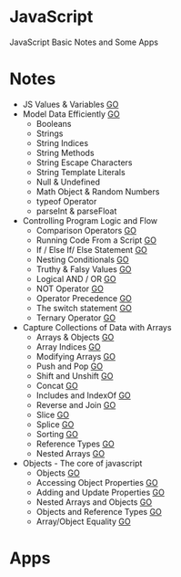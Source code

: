 # JavaScript
JavaScript Basic Notes and Some Apps

# Notes
* JS Values & Variables [GO](https://github.com/HopeMashal/Java-Script/blob/master/Notes/01-Values_Variables.pdf)
* Model Data Efficiently [GO](https://github.com/HopeMashal/Java-Script/blob/master/Notes/02-ModelDataEfficiently.js)
  * Booleans 
  * Strings 
  * String Indices 
  * String Methods 
  * String Escape Characters 
  * String Template Literals 
  * Null & Undefined 
  * Math Object & Random Numbers 
  * typeof Operator
  * parseInt & parseFloat 
* Controlling Program Logic and Flow 
  * Comparison Operators [GO](https://github.com/HopeMashal/Java-Script/blob/master/Notes/Controlling_Program_Logic_and_Flow/01-Conditionals_Logic.pdf)
  * Running Code From a Script [GO](https://github.com/HopeMashal/Java-Script/blob/master/Notes/Controlling_Program_Logic_and_Flow/02-Running_Script/index.html)
  * If / Else If/ Else Statement [GO](https://github.com/HopeMashal/Java-Script/blob/master/Notes/Controlling_Program_Logic_and_Flow/03-If_Else_Statement.js)
  * Nesting Conditionals [GO](https://github.com/HopeMashal/Java-Script/blob/master/Notes/Controlling_Program_Logic_and_Flow/04-Nesting.js)
  * Truthy & Falsy Values [GO](https://github.com/HopeMashal/Java-Script/blob/master/Notes/Controlling_Program_Logic_and_Flow/05-Truthy_Falsy.js)
  * Logical AND / OR [GO](https://github.com/HopeMashal/Java-Script/blob/master/Notes/Controlling_Program_Logic_and_Flow/06-And_Or.js)
  * NOT Operator [GO](https://github.com/HopeMashal/Java-Script/blob/master/Notes/Controlling_Program_Logic_and_Flow/07-Not.js)
  * Operator Precedence [GO](https://github.com/HopeMashal/Java-Script/blob/master/Notes/Controlling_Program_Logic_and_Flow/08-Operator_Precedence.js)
  * The switch statement [GO](https://github.com/HopeMashal/Java-Script/blob/master/Notes/Controlling_Program_Logic_and_Flow/09-Switch.js)
  * Ternary Operator [GO](https://github.com/HopeMashal/Java-Script/blob/master/Notes/Controlling_Program_Logic_and_Flow/10-Ternary.js)
* Capture Collections of Data with Arrays
  * Arrays & Objects [GO](https://github.com/HopeMashal/Java-Script/blob/master/Notes/Capture_Collections_of_Data_with_Arrays/01-Arrays_Objects.pdf)
  * Array Indices [GO](https://github.com/HopeMashal/Java-Script/blob/master/Notes/Capture_Collections_of_Data_with_Arrays/02-Array_Indices.js)
  * Modifying Arrays [GO](https://github.com/HopeMashal/Java-Script/blob/master/Notes/Capture_Collections_of_Data_with_Arrays/03-Modifying_Arrays.js)
  * Push and Pop [GO](https://github.com/HopeMashal/Java-Script/blob/master/Notes/Capture_Collections_of_Data_with_Arrays/04-Push_Pop.js)
  * Shift and Unshift [GO](https://github.com/HopeMashal/Java-Script/blob/master/Notes/Capture_Collections_of_Data_with_Arrays/05-Shift_Unshift.js)
  * Concat [GO](https://github.com/HopeMashal/Java-Script/blob/master/Notes/Capture_Collections_of_Data_with_Arrays/06-Concat.js)
  * Includes and IndexOf [GO](https://github.com/HopeMashal/Java-Script/blob/master/Notes/Capture_Collections_of_Data_with_Arrays/07-Includes.js)
  * Reverse and Join [GO](https://github.com/HopeMashal/Java-Script/blob/master/Notes/Capture_Collections_of_Data_with_Arrays/08-Reverse.js)
  * Slice [GO](https://github.com/HopeMashal/Java-Script/blob/master/Notes/Capture_Collections_of_Data_with_Arrays/09-Slice.js)
  * Splice [GO](https://github.com/HopeMashal/Java-Script/blob/master/Notes/Capture_Collections_of_Data_with_Arrays/10-Splice.js)
  * Sorting [GO](https://github.com/HopeMashal/Java-Script/blob/master/Notes/Capture_Collections_of_Data_with_Arrays/11-Sort.js)
  * Reference Types [GO](https://github.com/HopeMashal/Java-Script/blob/master/Notes/Capture_Collections_of_Data_with_Arrays/12-Reference.js)
  * Nested Arrays [GO](https://github.com/HopeMashal/Java-Script/blob/master/Notes/Capture_Collections_of_Data_with_Arrays/13-Nested_Array.js)
* Objects - The core of javascript
  * Objects [GO]()
  * Accessing Object Properties [GO]()
  * Adding and Update Properties [GO]()
  * Nested Arrays and Objects [GO]()
  * Objects and Reference Types [GO]()
  * Array/Object Equality [GO]()

# Apps

